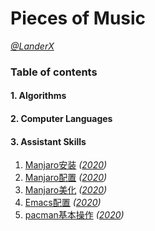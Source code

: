 <link rel="stylesheet" href="./css/splendor.css">

# Pieces of Music
_[@LanderX](https://github.com/Lander-Hatsune)_

### Table of contents

#### 1. Algorithms ####

#### 2. Computer Languages ####

#### 3. Assistant Skills ####
  1. [Manjaro安装](http://lander-hatsune.github.io/2020/manjaro-install.html) 
    _([2020](http://lander-hatsune.github.io/2020/2020index.html))_
  2. [Manjaro配置](http://lander-hatsune.github.io/2020/manjaro-config.html)
  _([2020](http://lander-hatsune.github.io/2020/2020index.html))_
  4. [Manjaro美化](http://lander-hatsune.github.io/2020/manjaro-beautify.html)
  _([2020](http://lander-hatsune.github.io/2020/2020index.html))_
  5. [Emacs配置](http://lander-hatsune.github.io/2020/emacs.html)
  _([2020](http://lander-hatsune.github.io/2020/2020index.html))_
  6. [pacman基本操作](http://lander-hatsune.github.io/2020/pacman.html)
  _([2020](http://lander-hatsune.github.io/2020/2020index.html))_

